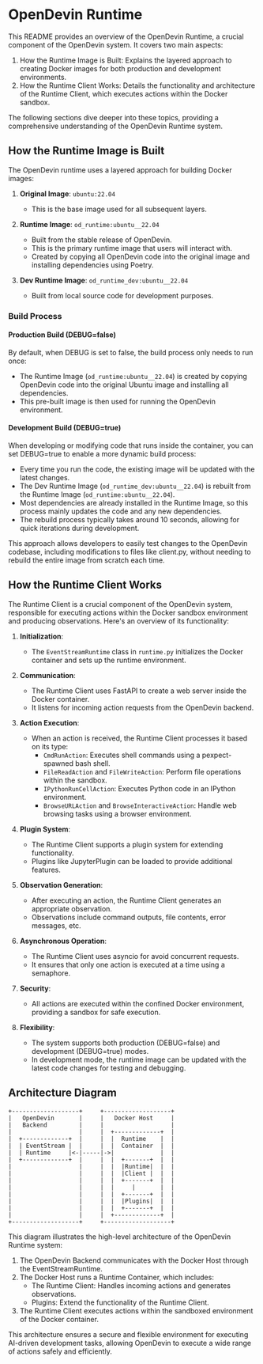 # OpenDevin Runtime

This README provides an overview of the OpenDevin Runtime, a crucial component of the OpenDevin system. It covers two main aspects:

1. How the Runtime Image is Built: Explains the layered approach to creating Docker images for both production and development environments.
2. How the Runtime Client Works: Details the functionality and architecture of the Runtime Client, which executes actions within the Docker sandbox.

The following sections dive deeper into these topics, providing a comprehensive understanding of the OpenDevin Runtime system.

## How the Runtime Image is Built

The OpenDevin runtime uses a layered approach for building Docker images:

1. **Original Image**: `ubuntu:22.04`
   - This is the base image used for all subsequent layers.

2. **Runtime Image**:  `od_runtime:ubuntu__22.04`
   - Built from the stable release of OpenDevin.
   - This is the primary runtime image that users will interact with.
   - Created by copying all OpenDevin code into the original image and installing dependencies using Poetry.

3. **Dev Runtime Image**:  `od_runtime_dev:ubuntu__22.04`
   - Built from local source code for development purposes.

### Build Process

#### Production Build (DEBUG=false)
By default, when DEBUG is set to false, the build process only needs to run once:
- The Runtime Image (`od_runtime:ubuntu__22.04`) is created by copying OpenDevin code into the original Ubuntu image and installing all dependencies.
- This pre-built image is then used for running the OpenDevin environment.

#### Development Build (DEBUG=true)
When developing or modifying code that runs inside the container, you can set DEBUG=true to enable a more dynamic build process:
- Every time you run the code, the existing image will be updated with the latest changes.
- The Dev Runtime Image (`od_runtime_dev:ubuntu__22.04`) is rebuilt from the Runtime Image (`od_runtime:ubuntu__22.04`).
- Most dependencies are already installed in the Runtime Image, so this process mainly updates the code and any new dependencies.
- The rebuild process typically takes around 10 seconds, allowing for quick iterations during development.

This approach allows developers to easily test changes to the OpenDevin codebase, including modifications to files like client.py, without needing to rebuild the entire image from scratch each time.

## How the Runtime Client Works

The Runtime Client is a crucial component of the OpenDevin system, responsible for executing actions within the Docker sandbox environment and producing observations. Here's an overview of its functionality:

1. **Initialization**:
   - The `EventStreamRuntime` class in `runtime.py` initializes the Docker container and sets up the runtime environment.

2. **Communication**:
   - The Runtime Client uses FastAPI to create a web server inside the Docker container.
   - It listens for incoming action requests from the OpenDevin backend.

3. **Action Execution**:
   - When an action is received, the Runtime Client processes it based on its type:
     - `CmdRunAction`: Executes shell commands using a pexpect-spawned bash shell.
     - `FileReadAction` and `FileWriteAction`: Perform file operations within the sandbox.
     - `IPythonRunCellAction`: Executes Python code in an IPython environment.
     - `BrowseURLAction` and `BrowseInteractiveAction`: Handle web browsing tasks using a browser environment.

4. **Plugin System**:
   - The Runtime Client supports a plugin system for extending functionality.
   - Plugins like JupyterPlugin can be loaded to provide additional features.

5. **Observation Generation**:
   - After executing an action, the Runtime Client generates an appropriate observation.
   - Observations include command outputs, file contents, error messages, etc.

6. **Asynchronous Operation**:
   - The Runtime Client uses asyncio for avoid concurrent requests.
   - It ensures that only one action is executed at a time using a semaphore.

7. **Security**:
   - All actions are executed within the confined Docker environment, providing a sandbox for safe execution.

8. **Flexibility**:
   - The system supports both production (DEBUG=false) and development (DEBUG=true) modes.
   - In development mode, the runtime image can be updated with the latest code changes for testing and debugging.



## Architecture Diagram

```
+-------------------+     +-------------------+
|   OpenDevin       |     |   Docker Host     |
|   Backend         |     |                   |
|                   |     |  +-------------+  |
|  +-------------+  |     |  |  Runtime    |  |
|  | EventStream |  |     |  |  Container  |  |
|  | Runtime     |<-|-----|->|             |  |
|  +-------------+  |     |  |  +-------+  |  |
|                   |     |  |  |Runtime|  |  |
|                   |     |  |  |Client |  |  |
|                   |     |  |  +-------+  |  |
|                   |     |  |     |       |  |
|                   |     |  |  +-------+  |  |
|                   |     |  |  |Plugins|  |  |
|                   |     |  |  +-------+  |  |
|                   |     |  +-------------+  |
+-------------------+     +-------------------+
```

This diagram illustrates the high-level architecture of the OpenDevin Runtime system:

1. The OpenDevin Backend communicates with the Docker Host through the EventStreamRuntime.
2. The Docker Host runs a Runtime Container, which includes:
   - The Runtime Client: Handles incoming actions and generates observations.
   - Plugins: Extend the functionality of the Runtime Client.
3. The Runtime Client executes actions within the sandboxed environment of the Docker container.

This architecture ensures a secure and flexible environment for executing AI-driven development tasks, allowing OpenDevin to execute a wide range of actions safely and efficiently.
